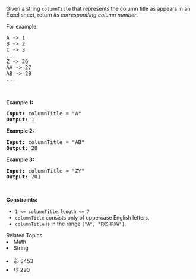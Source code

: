 <p>Given a string <code>columnTitle</code> that represents the column title as appears in an Excel sheet, return <em>its corresponding column number</em>.</p>

<p>For example:</p>

<pre>
A -&gt; 1
B -&gt; 2
C -&gt; 3
...
Z -&gt; 26
AA -&gt; 27
AB -&gt; 28 
...
</pre>

<p>&nbsp;</p> 
<p><strong>Example 1:</strong></p>

<pre>
<strong>Input:</strong> columnTitle = "A"
<strong>Output:</strong> 1
</pre>

<p><strong>Example 2:</strong></p>

<pre>
<strong>Input:</strong> columnTitle = "AB"
<strong>Output:</strong> 28
</pre>

<p><strong>Example 3:</strong></p>

<pre>
<strong>Input:</strong> columnTitle = "ZY"
<strong>Output:</strong> 701
</pre>

<p>&nbsp;</p> 
<p><strong>Constraints:</strong></p>

<ul> 
 <li><code>1 &lt;= columnTitle.length &lt;= 7</code></li> 
 <li><code>columnTitle</code> consists only of uppercase English letters.</li> 
 <li><code>columnTitle</code> is in the range <code>["A", "FXSHRXW"]</code>.</li> 
</ul>

<div><div>Related Topics</div><div><li>Math</li><li>String</li></div></div><br><div><li>👍 3453</li><li>👎 290</li></div>